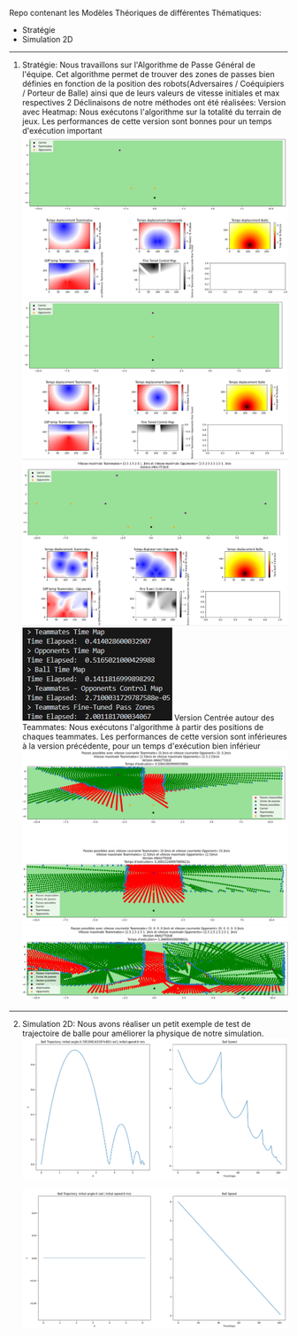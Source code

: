 Repo contenant les Modèles Théoriques de différentes Thématiques:
- Stratégie
- Simulation 2D

---------------------------------
1. Stratégie:
     Nous travaillons sur l'Algorithme de Passe Général de l'équipe. Cet algorithme permet de trouver des zones de passes bien définies
   en fonction de la position des robots(Adversaires / Coéquipiers / Porteur de Balle) ainsi que de leurs valeurs de vitesse initiales et max respectives
   2 Déclinaisons de notre méthodes ont été réalisées:
     Version avec Heatmap:
       Nous exécutons l'algorithme sur la totalité du terrain de jeux. Les performances de cette version sont bonnes pour un temps d'exécution important
       ![Alt text](img_readme\Strategy\Passe_direct_heatmap_ok.png?raw=true "Situation avec Passe Direct")
        ![Alt text](img_readme\Strategy\Passe_direct_heatmap_nok.png?raw=true "Situation avec Passe Direct Impossible")
        ![Alt text](img_readme\Strategy\Situation_jeu_heatmap.png?raw=true "Situation de jeux plus complexe")
        ![Alt text](img_readme\Strategy\Temps_exec_Heatmap.png?raw=true "Temps d'exécution de l'algorithme en Secondes")
     Version Centrée autour des Teammates: 
       Nous exécutons l'algorithme à partir des positions de chaques teammates. Les performances de cette version sont inférieures à la version précédente, pour un temps d'exécution bien inférieur 
        ![Alt text](img_readme\Strategy\Passe_direct_ok.png?raw=true "Situation avec Passe Direct")
        ![Alt text](img_readme\Strategy\Passe_direct_nok.png?raw=true "Situation avec Passe Direct Impossible")
        ![Alt text](img_readme\Strategy\Situation_jeu.png?raw=true "Situation de jeux plus complexe")

---------------------------------
2. Simulation 2D:
    Nous avons réaliser un petit exemple de test de trajectoire de balle pour améliorer la physique de notre simulation.
    ![Alt text](img_readme\PhysicSim\Bouncing_Sim.png?raw=true "Simulation Tir avec Rebonds")

    ![Alt text](img_readme\PhysicSim\Rolling_Sim.png?raw=true "Simulation Tir avec balle roulant sur le sol")